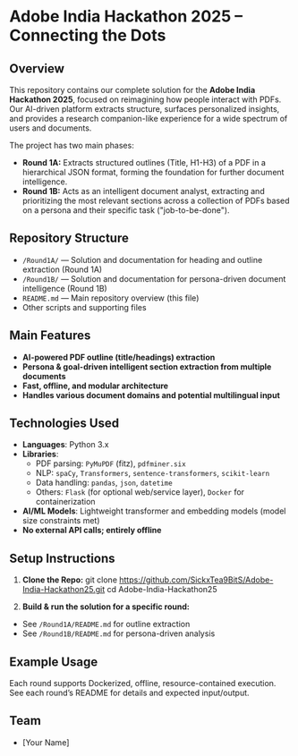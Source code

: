 # Adobe India Hackathon 2025 – Connecting the Dots

## Overview

This repository contains our complete solution for the **Adobe India Hackathon 2025**, focused on reimagining how people interact with PDFs. Our AI-driven platform extracts structure, surfaces personalized insights, and provides a research companion-like experience for a wide spectrum of users and documents.

The project has two main phases:

- **Round 1A:** Extracts structured outlines (Title, H1-H3) of a PDF in a hierarchical JSON format, forming the foundation for further document intelligence.
- **Round 1B:** Acts as an intelligent document analyst, extracting and prioritizing the most relevant sections across a collection of PDFs based on a persona and their specific task ("job-to-be-done").

## Repository Structure

- `/Round1A/` — Solution and documentation for heading and outline extraction (Round 1A)
- `/Round1B/` — Solution and documentation for persona-driven document intelligence (Round 1B)
- `README.md` — Main repository overview (this file)
- Other scripts and supporting files

## Main Features

- **AI-powered PDF outline (title/headings) extraction**
- **Persona & goal-driven intelligent section extraction from multiple documents**
- **Fast, offline, and modular architecture**
- **Handles various document domains and potential multilingual input**

## Technologies Used

- **Languages**: Python 3.x
- **Libraries**: 
  - PDF parsing: `PyMuPDF` (fitz), `pdfminer.six`
  - NLP: `spaCy`, `Transformers`, `sentence-transformers`, `scikit-learn`
  - Data handling: `pandas`, `json`, `datetime`
  - Others: `Flask` (for optional web/service layer), `Docker` for containerization
- **AI/ML Models**: Lightweight transformer and embedding models (model size constraints met)
- **No external API calls; entirely offline**

## Setup Instructions

1. **Clone the Repo:**
git clone https://github.com/SickxTea9BitS/Adobe-India-Hackathon25.git
cd Adobe-India-Hackathon25


2. **Build & run the solution for a specific round:**

- See `/Round1A/README.md` for outline extraction
- See `/Round1B/README.md` for persona-driven analysis

## Example Usage

Each round supports Dockerized, offline, resource-contained execution. See each round’s README for details and expected input/output.

## Team

<!-- Add contributor names here -->
- [Your Name]  
